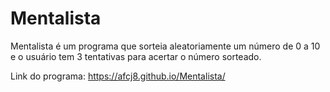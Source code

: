 # Mentalista
Mentalista é um programa que sorteia aleatoriamente um número de 0 a 10 e o usuário tem 3 tentativas para acertar o número sorteado.

Link do programa: https://afcj8.github.io/Mentalista/
